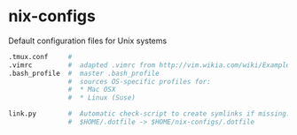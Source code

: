 # nix-configs
Default configuration files for Unix systems

```python
.tmux.conf     #
.vimrc         #  adapted .vimrc from http://vim.wikia.com/wiki/Example_vimrc
.bash_profile  #  master .bash_profile 
               #  sources OS-specific profiles for:
               #  * Mac OSX
               #  * Linux (Suse)

link.py        #  Automatic check-script to create symlinks if missing: 
               #  $HOME/.dotfile -> $HOME/nix-configs/.dotfile
```
